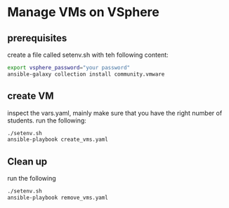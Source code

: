 # Manage VMs on VSphere

## prerequisites

create a file called setenv.sh with teh following content:

```sh
export vsphere_password="your password"
ansible-galaxy collection install community.vmware
```

## create VM

inspect the vars.yaml, mainly make sure that you have the right number of students.
run the following:

```sh
./setenv.sh
ansible-playbook create_vms.yaml
```

## Clean up

run the following

```sh
./setenv.sh
ansible-playbook remove_vms.yaml
```